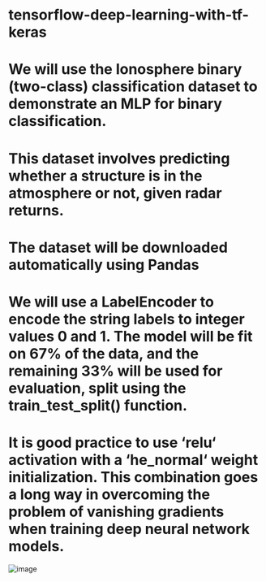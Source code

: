 # tensorflow-deep-learning-with-tf-keras

# We will use the Ionosphere binary (two-class) classification dataset to demonstrate an MLP for binary classification.

# This dataset involves predicting whether a structure is in the atmosphere or not, given radar returns.

# The dataset will be downloaded automatically using Pandas

# We will use a LabelEncoder to encode the string labels to integer values 0 and 1. The model will be fit on 67% of the data, and the remaining 33% will be used for evaluation, split using the train_test_split() function.

# It is good practice to use ‘relu‘ activation with a ‘he_normal‘ weight initialization. This combination goes a long way in overcoming the problem of vanishing gradients when training deep neural network models. 
![image](https://github.com/mucheru/tensorflow-deep-learning-with-tf-keras/assets/13763343/1b038568-ddc0-46bd-9920-e961552a6e75)
